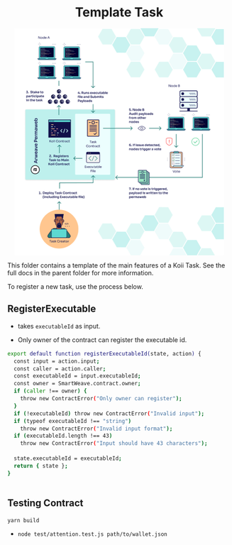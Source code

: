 <h1 align="center">Template Task</h1>
<p align="center">
 <img align="center" height=512px src="diagram/koi_task_diagram.jpg?raw=true"></a>
</p>

This folder contains a template of the main features of a Koii Task. See the full docs in the parent folder for more information.

To register a new task, use the process below.

## RegisterExecutable

- takes `executableId` as input.

- Only owner of the contract can register the executable id.

```bash
export default function registerExecutableId(state, action) {
  const input = action.input;
  const caller = action.caller;
  const executableId = input.executableId;
  const owner = SmartWeave.contract.owner;
  if (caller !== owner) {
    throw new ContractError("Only owner can register");
  }
  if (!executableId) throw new ContractError("Invalid input");
  if (typeof executableId !== "string")
    throw new ContractError("Invalid input format");
  if (executableId.length !== 43)
    throw new ContractError("Input should have 43 characters");

  state.executableId = executableId;
  return { state };
}



```

## Testing Contract

`yarn build`

- `node test/attention.test.js path/to/wallet.json`
